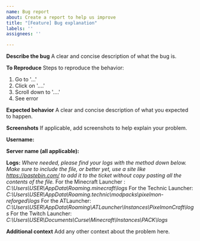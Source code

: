 ```yaml
---
name: Bug report
about: Create a report to help us improve
title: "[Feature] Bug explanation"
labels: ''
assignees: ''

---
```


**Describe the bug**
A clear and concise description of what the bug is.

**To Reproduce**
Steps to reproduce the behavior:
1. Go to '...'
2. Click on '....'
3. Scroll down to '....'
4. See error

**Expected behavior**
A clear and concise description of what you expected to happen.

**Screenshots**
If applicable, add screenshots to help explain your problem.

**Username:**

**Server name (all applicable):**

**Logs:**
_Where needed, please find your logs with the method down below. Make sure to include the file, or better yet, use a site like https://pastebin.com/ to add it to the ticket without copy pasting all the contents of the file._
For the Minecraft Launcher : _C:\Users\USER\AppData\Roaming\.minecraft\logs_
For the Technic Launcher: _C:\Users\USER\AppData\Roaming\.technic\modpacks\pixelmon-reforged\logs_
For the ATLauncher: _C:\Users\USER\AppData\Roaming\ATLauncher\Instances\PixelmonCraft\logs_
For the Twitch Launcher: _C:\Users\USER\Documents\Curse\Minecraft\Instances\PACK\logs_

**Additional context**
Add any other context about the problem here.
